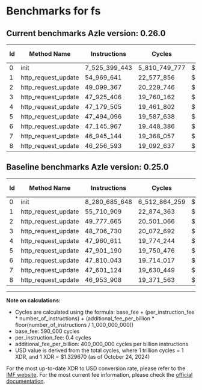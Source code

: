 # Benchmarks for fs

## Current benchmarks Azle version: 0.26.0

| Id  | Method Name         | Instructions  | Cycles        | USD           | USD/Million Calls | Change                                  |
| --- | ------------------- | ------------- | ------------- | ------------- | ----------------- | --------------------------------------- |
| 0   | init                | 7_525_399_443 | 5_810_749_777 | $0.0077263797 | $7_726.37         | <font color="green">-755_286_205</font> |
| 1   | http_request_update | 54_969_641    | 22_577_856    | $0.0000300211 | $30.02            | <font color="green">-741_268</font>     |
| 2   | http_request_update | 49_099_367    | 20_229_746    | $0.0000268989 | $26.89            | <font color="green">-678_298</font>     |
| 3   | http_request_update | 47_925_406    | 19_760_162    | $0.0000262745 | $26.27            | <font color="green">-781_324</font>     |
| 4   | http_request_update | 47_179_505    | 19_461_802    | $0.0000258778 | $25.87            | <font color="green">-781_106</font>     |
| 5   | http_request_update | 47_494_096    | 19_587_638    | $0.0000260451 | $26.04            | <font color="green">-407_094</font>     |
| 6   | http_request_update | 47_145_967    | 19_448_386    | $0.0000258599 | $25.85            | <font color="green">-664_076</font>     |
| 7   | http_request_update | 46_945_144    | 19_368_057    | $0.0000257531 | $25.75            | <font color="green">-655_980</font>     |
| 8   | http_request_update | 46_256_593    | 19_092_637    | $0.0000253869 | $25.38            | <font color="green">-697_315</font>     |

## Baseline benchmarks Azle version: 0.25.0

| Id  | Method Name         | Instructions  | Cycles        | USD           | USD/Million Calls |
| --- | ------------------- | ------------- | ------------- | ------------- | ----------------- |
| 0   | init                | 8_280_685_648 | 6_512_864_259 | $0.0086599602 | $8_659.96         |
| 1   | http_request_update | 55_710_909    | 22_874_363    | $0.0000304154 | $30.41            |
| 2   | http_request_update | 49_777_665    | 20_501_066    | $0.0000272597 | $27.25            |
| 3   | http_request_update | 48_706_730    | 20_072_692    | $0.0000266901 | $26.69            |
| 4   | http_request_update | 47_960_611    | 19_774_244    | $0.0000262932 | $26.29            |
| 5   | http_request_update | 47_901_190    | 19_750_476    | $0.0000262616 | $26.26            |
| 6   | http_request_update | 47_810_043    | 19_714_017    | $0.0000262131 | $26.21            |
| 7   | http_request_update | 47_601_124    | 19_630_449    | $0.0000261020 | $26.10            |
| 8   | http_request_update | 46_953_908    | 19_371_563    | $0.0000257578 | $25.75            |

---

**Note on calculations:**

- Cycles are calculated using the formula: base_fee + (per_instruction_fee \* number_of_instructions) + (additional_fee_per_billion \* floor(number_of_instructions / 1_000_000_000))
- base_fee: 590_000 cycles
- per_instruction_fee: 0.4 cycles
- additional_fee_per_billion: 400_000_000 cycles per billion instructions
- USD value is derived from the total cycles, where 1 trillion cycles = 1 XDR, and 1 XDR = $1.329670 (as of October 24, 2024)

For the most up-to-date XDR to USD conversion rate, please refer to the [IMF website](https://www.imf.org/external/np/fin/data/rms_sdrv.aspx).
For the most current fee information, please check the [official documentation](https://internetcomputer.org/docs/current/developer-docs/gas-cost#execution).
